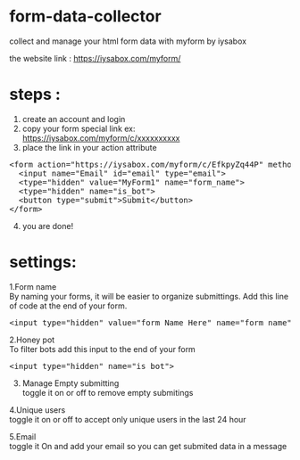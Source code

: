 # form-data-collector
collect and manage your html form data with myform by iysabox

the website link : https://iysabox.com/myform/

# steps :
1. create an account and login
2. copy your form special link ex: https://iysabox.com/myform/c/xxxxxxxxxx 
3. place the link in your action attribute 
<pre>&lt;form action="<span class="black">https://iysabox.com/myform/c/EfkpyZq44P</span>" method="post"&gt;
  &lt;input name="Email" id="email" type="email"&gt;
  &lt;type="hidden" value="MyForm1" name="form_name"&gt;
  &lt;type="hidden" name="is_bot"&gt; 
  &lt;button type="submit"&gt;Submit&lt;/button&gt;
&lt;/form&gt;</pre>

4. you are done!
# settings:
1.Form name <br>
By naming your forms, it will be easier to organize submittings. Add this line of code at the end of your form.
<pre class="code">&lt;input type="hidden" value="<span class="black">form Name Here</span>" name="form_name"&gt;</pre>

2.Honey pot<br>
 To filter bots add this input to the end of your form
<pre class="code">&lt;input type="hidden" name="is_bot"&gt;</pre>

3. Manage Empty submitting <br>
toggle it on or off to remove empty submitings

4.Unique users<br>
toggle it on or off to accept only unique users in the last 24 hour

5.Email<br>
toggle it On and add your email so you can get submited data in a message


